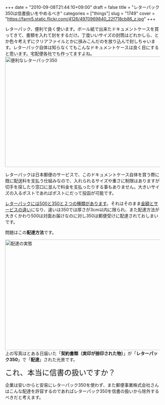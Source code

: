 +++
date = "2010-09-08T21:44:10+09:00"
draft = false
title = "レターパック350は信書扱いをやめるべき"
categories = ["things"]
slug = "1749"
cover = "https://farm5.static.flickr.com/4126/4970969840_22f718cb86_z.jpg"
+++

レターパック、便利で良く使います。ボール紙で出来たドキュメントケースを買ってきて、書類を入れて封をするだけ。丁度いいサイズの封筒はどれかしら、とか色々考えずにクリアファイルとかに挟みこんだのを放り込んで封しちゃいます。レターパック自体は知らなくてもこんなドキュメントケースは良く目にすると思います。宅配便各社でも作ってますよね。
<a href="https://www.flickr.com/photos/keruru/4970189719/" title="便利なレターパック350 by けるる, on Flickr"><img src="https://farm5.static.flickr.com/4124/4970189719_75fb844d98_z.jpg" width="640" height="360" alt="便利なレターパック350" /></a>

レターパックは日本郵便のサービスで、このドキュメントケース自体を買う際に既に配送料を支払う仕組みなので、入れられるサイズや重さに制限はありますが切手を探したり窓口に並んで料金を支払ったりする事もありません。大きいサイズの入るポストであればポストにだって投函が可能です。

<a href="http://www.post.japanpost.jp/service/letterpack/index.html">レターパックには500と350と２つの種類があります</a>。それはそのまま<a href="http://www.post.japanpost.jp/service/letterpack/merit.html">金額とサービスの違い</a>になり、違いは350では厚さが3cm以内に限られ、また配達方法が大きくかわり500は対面お届けなのに対し350は郵便受けに配達されておしまいです。

問題はこの<strong>配達方法</strong>です。

<a href="https://www.flickr.com/photos/keruru/4970969840/" title="配達の実態 by けるる, on Flickr"><img src="https://farm5.static.flickr.com/4126/4970969840_22f718cb86_z.jpg" width="640" height="360" alt="配達の実態" /></a>
上の写真はとある日届いた「<strong>契約書類（実印が捺印された物）</strong>」が「<strong>レターパック350</strong>」で「<strong>配達</strong>」された光景です。

<font size="+2">これ、本当に信書の扱いですか？</font>

企業は安いからと安易にレターパック350を使わず、また郵便事業株式会社さんはこんな配達を許容するのであればレターパック350を信書の扱いから除外するべきだと考えます。
